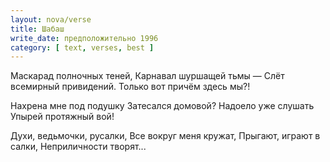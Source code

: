 ```yaml
---
layout: nova/verse
title: Шабаш
write_date: предположительно 1996
category: [ text, verses, best ]
---
```

Маскарад полночных теней,
Карнавал шуршащей тьмы —
Слёт всемирный привидений.
Только вот причём здесь мы?!

Нахрена мне под подушку
Затесался домовой?
Надоело уже слушать
Упырей протяжный вой!

Духи, ведьмочки, русалки,
Все вокруг меня кружат,
Прыгают, играют в салки,
Неприличности творят...
